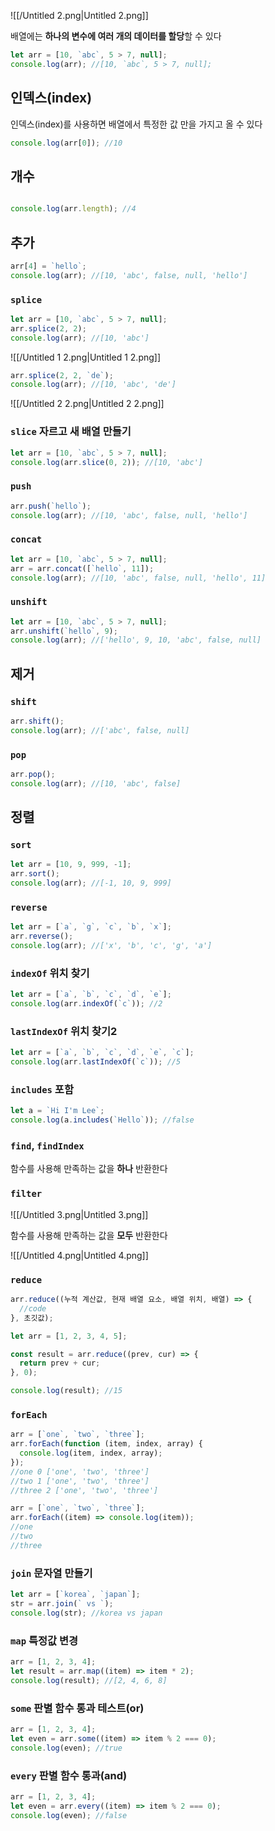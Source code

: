 ![[/Untitled 2.png|Untitled 2.png]]

배열에는 **하나의 변수에 여러 개의 데이터를 할당**할 수 있다

```JavaScript
let arr = [10, `abc`, 5 > 7, null];
console.log(arr); //[10, `abc`, 5 > 7, null];
```

## 인덱스(index)

인덱스(index)를 사용하면 배열에서 특정한 값 만을 가지고 올 수 있다

```JavaScript
console.log(arr[0]); //10
```

## 개수

```JavaScript

console.log(arr.length); //4
```

## 추가

```JavaScript
arr[4] = `hello`;
console.log(arr); //[10, 'abc', false, null, 'hello']
```

  

### `splice`

```JavaScript
let arr = [10, `abc`, 5 > 7, null];
arr.splice(2, 2);
console.log(arr); //[10, 'abc']
```

![[/Untitled 1 2.png|Untitled 1 2.png]]

```JavaScript
arr.splice(2, 2, `de`);
console.log(arr); //[10, 'abc', 'de']
```

![[/Untitled 2 2.png|Untitled 2 2.png]]

### `slice` 자르고 새 배열 만들기

```JavaScript
let arr = [10, `abc`, 5 > 7, null];
console.log(arr.slice(0, 2)); //[10, 'abc']
```

### `push`

```JavaScript
arr.push(`hello`);
console.log(arr); //[10, 'abc', false, null, 'hello']
```

### `concat`

```JavaScript
let arr = [10, `abc`, 5 > 7, null];
arr = arr.concat([`hello`, 11]);
console.log(arr); //[10, 'abc', false, null, 'hello', 11]
```

### `unshift`

```JavaScript
let arr = [10, `abc`, 5 > 7, null];
arr.unshift(`hello`, 9);
console.log(arr); //['hello', 9, 10, 'abc', false, null]
```

## 제거

### `shift`

```JavaScript
arr.shift();
console.log(arr); //['abc', false, null]
```

### `pop`

```JavaScript
arr.pop();
console.log(arr); //[10, 'abc', false]
```

## 정렬

### `sort`

```JavaScript
let arr = [10, 9, 999, -1];
arr.sort();
console.log(arr); //[-1, 10, 9, 999]
```

### `reverse`

```JavaScript
let arr = [`a`, `g`, `c`, `b`, `x`];
arr.reverse();
console.log(arr); //['x', 'b', 'c', 'g', 'a']
```

### `indexOf` 위치 찾기

```JavaScript
let arr = [`a`, `b`, `c`, `d`, `e`];
console.log(arr.indexOf(`c`)); //2
```

### `lastIndexOf` 위치 찾기2

```JavaScript
let arr = [`a`, `b`, `c`, `d`, `e`, `c`];
console.log(arr.lastIndexOf(`c`)); //5
```

### `includes` 포함

```JavaScript
let a = `Hi I'm Lee`;
console.log(a.includes(`Hello`)); //false
```

### `find`, `findIndex`

함수를 사용해 만족하는 값을 **하나** 반환한다

### `filter`

![[/Untitled 3.png|Untitled 3.png]]

함수를 사용해 만족하는 값을 **모두** 반환한다

![[/Untitled 4.png|Untitled 4.png]]

### `reduce`

```JavaScript
arr.reduce((누적 계산값, 현재 배열 요소, 배열 위치, 배열) => {
  //code
}, 초깃값);
```

```JavaScript
let arr = [1, 2, 3, 4, 5];

const result = arr.reduce((prev, cur) => {
  return prev + cur;
}, 0);

console.log(result); //15
```

### `forEach`

```JavaScript
arr = [`one`, `two`, `three`];
arr.forEach(function (item, index, array) {
  console.log(item, index, array);
});
//one 0 ['one', 'two', 'three']
//two 1 ['one', 'two', 'three']
//three 2 ['one', 'two', 'three']
```

```JavaScript
arr = [`one`, `two`, `three`];
arr.forEach((item) => console.log(item));
//one
//two
//three
```

### `join` 문자열 만들기

```JavaScript
let arr = [`korea`, `japan`];
str = arr.join(` vs `);
console.log(str); //korea vs japan
```

### `map` 특정값 변경

```JavaScript
arr = [1, 2, 3, 4];
let result = arr.map((item) => item * 2);
console.log(result); //[2, 4, 6, 8]
```

### `some` 판별 함수 통과 테스트(or)

```JavaScript
arr = [1, 2, 3, 4];
let even = arr.some((item) => item % 2 === 0);
console.log(even); //true
```

### `every` 판별 함수 통과(and)

```JavaScript
arr = [1, 2, 3, 4];
let even = arr.every((item) => item % 2 === 0);
console.log(even); //false
```